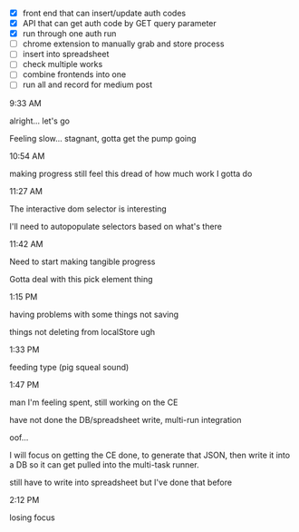 - [x] front end that can insert/update auth codes
- [x] API that can get auth code by GET query parameter
- [x] run through one auth run
- [ ] chrome extension to manually grab and store process
- [ ] insert into spreadsheet
- [ ] check multiple works
- [ ] combine frontends into one
- [ ] run all and record for medium post

9:33 AM

alright... let's go

Feeling slow... stagnant, gotta get the pump going

10:54 AM

making progress still feel this dread of how much work I gotta do

11:27 AM

The interactive dom selector is interesting

I'll need to autopopulate selectors based on what's there

11:42 AM

Need to start making tangible progress

Gotta deal with this pick element thing

1:15 PM

having problems with some things not saving

things not deleting from localStore ugh

1:33 PM

feeding type (pig squeal sound)

1:47 PM

man I'm feeling spent, still working on the CE

have not done the DB/spreadsheet write, multi-run integration

oof...

I will focus on getting the CE done, to generate that JSON, then write it into a DB so it can get pulled into the multi-task runner.

still have to write into spreadsheet but I've done that before

2:12 PM

losing focus



